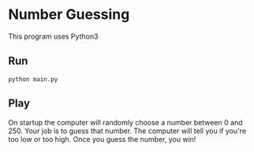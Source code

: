 # Number Guessing

This program uses Python3

## Run
`python main.py`

## Play
On startup the computer will randomly choose a number between 0 and 250. Your job is to guess that number.
The computer will tell you if you're too low or too high. Once you guess the number, you win!